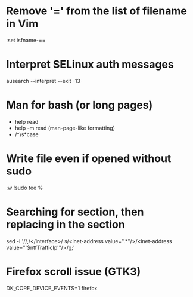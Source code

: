 # Remove '=' from the list of filename in Vim
:set isfname-==

# Interpret SELinux auth messages
ausearch --interpret --exit -13

# Man for bash (or long pages)
* help read
* help -m read (man-page-like formatting)
* /^\s*case

# Write file even if opened without sudo
:w !sudo tee % 

# Searching for section, then replacing in the section
sed -i '/<interface name="public">/,/<\/interface>/ s/<inet-address value=".*"\/>/<inet-address value="'$ntfTrafficIp'"\/>/g;'

# Firefox scroll issue (GTK3)
DK_CORE_DEVICE_EVENTS=1 firefox
